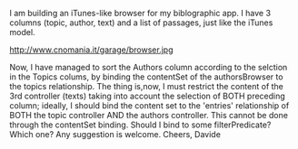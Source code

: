 

I am building an iTunes-like browser for my biblographic app.
I have 3 columns (topic, author, text) and a list of passages, just like the iTunes model.

http://www.cnomania.it/garage/browser.jpg

Now, I have managed to sort the Authors column according to the selction in the Topics colums, by binding the contentSet of the authorsBrowser to the topics relationship.
The thing is,now, I must restrict the content of the 3rd controller (texts) taking into account the selection of BOTH preceding column; ideally, I should bind the content set to the 'entries' relationship of BOTH the topic controller AND the authors controller. This cannot be done through the contentSet binding.
Should I bind to some filterPredicate? Which one?
Any suggestion is welcome.
Cheers,
Davide
